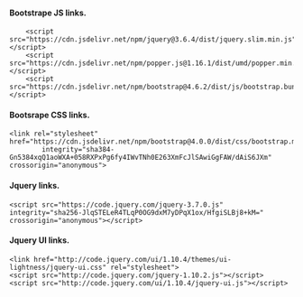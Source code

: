 #### Bootstrape JS links.
        <script src="https://cdn.jsdelivr.net/npm/jquery@3.6.4/dist/jquery.slim.min.js"></script>
        <script src="https://cdn.jsdelivr.net/npm/popper.js@1.16.1/dist/umd/popper.min.js"></script>
        <script src="https://cdn.jsdelivr.net/npm/bootstrap@4.6.2/dist/js/bootstrap.bundle.min.js"></script>

#### Bootsrape CSS links.
    <link rel="stylesheet" href="https://cdn.jsdelivr.net/npm/bootstrap@4.0.0/dist/css/bootstrap.min.css"
            integrity="sha384-Gn5384xqQ1aoWXA+058RXPxPg6fy4IWvTNh0E263XmFcJlSAwiGgFAW/dAiS6JXm" crossorigin="anonymous">

#### Jquery links.
    <script src="https://code.jquery.com/jquery-3.7.0.js" integrity="sha256-JlqSTELeR4TLqP0OG9dxM7yDPqX1ox/HfgiSLBj8+kM=" crossorigin="anonymous"></script>

#### Jquery UI links.
    <link href="http://code.jquery.com/ui/1.10.4/themes/ui-lightness/jquery-ui.css" rel="stylesheet">
    <script src="http://code.jquery.com/jquery-1.10.2.js"></script>
    <script src="http://code.jquery.com/ui/1.10.4/jquery-ui.js"></script>
